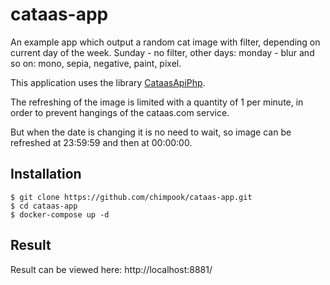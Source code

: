 # cataas-app
An example app which output a random cat image with filter, depending on current day of the week. Sunday - no filter, other days: monday - blur and so on: mono, sepia, negative, paint, pixel.

This application uses the library [CataasApiPhp](https://github.com/chimpook/cataas-api-php).

The refreshing of the image is limited with a quantity of 1 per minute, in order to prevent hangings of the cataas.com service.

But when the date is changing it is no need to wait, so image can be refreshed at 23:59:59 and then at 00:00:00.

## Installation
    $ git clone https://github.com/chimpook/cataas-app.git
    $ cd cataas-app
    $ docker-compose up -d
    
## Result
Result can be viewed here: http://localhost:8881/

